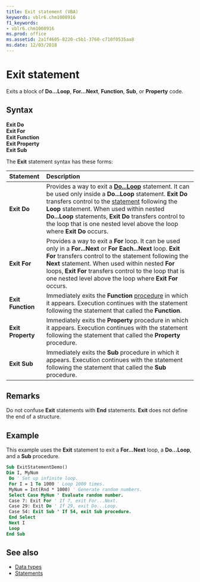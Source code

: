 ```yaml
---
title: Exit statement (VBA)
keywords: vblr6.chm1008916
f1_keywords:
- vblr6.chm1008916
ms.prod: office
ms.assetid: 2a1f4605-8220-c5b1-3760-c710f0535aa8
ms.date: 12/03/2018
---
```



# Exit statement

Exits a block of **Do…Loop**, **For…Next**, **Function**, **Sub**, or **Property** code.

## Syntax

**Exit Do** <br/>
**Exit For** <br/>
**Exit Function** <br/>
**Exit Property** <br/>
**Exit Sub**

The **Exit** statement syntax has these forms:

|Statement|Description|
|:-----|:-----|
|**Exit Do**|Provides a way to exit a **[Do...Loop](doloop-statement.md)** statement. It can be used only inside a **Do...Loop** statement. **Exit Do** transfers control to the [statement](../../Glossary/vbe-glossary.md#statement) following the **Loop** statement. When used within nested **Do...Loop** statements, **Exit Do** transfers control to the loop that is one nested level above the loop where **Exit Do** occurs.|
|**Exit For**|Provides a way to exit a **For** loop. It can be used only in a **For...Next** or **For** **Each...Next** loop. **Exit For** transfers control to the statement following the **Next** statement. When used within nested **For** loops, **Exit For** transfers control to the loop that is one nested level above the loop where **Exit For** occurs.|
|**Exit Function**|Immediately exits the **Function** [procedure](../../Glossary/vbe-glossary.md#procedure) in which it appears. Execution continues with the statement following the statement that called the **Function**.|
|**Exit Property**|Immediately exits the **Property** procedure in which it appears. Execution continues with the statement following the statement that called the **Property** procedure.|
|**Exit Sub**|Immediately exits the **Sub** procedure in which it appears. Execution continues with the statement following the statement that called the **Sub** procedure.|

## Remarks

Do not confuse **Exit** statements with **End** statements. **Exit** does not define the end of a structure.

## Example

This example uses the **Exit** statement to exit a **For...Next** loop, a **Do...Loop**, and a **Sub** procedure.


```vb
Sub ExitStatementDemo() 
Dim I, MyNum 
 Do ' Set up infinite loop. 
 For I = 1 To 1000 ' Loop 1000 times. 
 MyNum = Int(Rnd * 1000) ' Generate random numbers. 
 Select Case MyNum ' Evaluate random number. 
 Case 7: Exit For ' If 7, exit For...Next. 
 Case 29: Exit Do ' If 29, exit Do...Loop. 
 Case 54: Exit Sub ' If 54, exit Sub procedure. 
 End Select 
 Next I 
 Loop 
End Sub
```

## See also

- [Data types](data-type-summary.md)
- [Statements](../statements.md)
